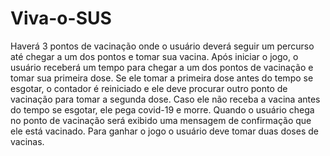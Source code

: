 # Viva-o-SUS

Haverá 3 pontos de vacinação onde o usuário deverá seguir um percurso até chegar a um dos pontos e tomar sua vacina. Após iniciar o jogo, o usuário receberá um tempo para chegar a um dos pontos de vacinação e tomar sua primeira dose. Se ele tomar a primeira dose antes do tempo se esgotar, o contador é reiniciado e ele deve procurar outro ponto de vacinação para tomar a segunda dose. Caso ele não receba a vacina antes do tempo se esgotar, ele pega covid-19 e morre. Quando o usuário chega no ponto de vacinação será exibido uma mensagem de confirmação que ele está vacinado. Para ganhar o jogo o usuário deve tomar duas doses de vacinas.
